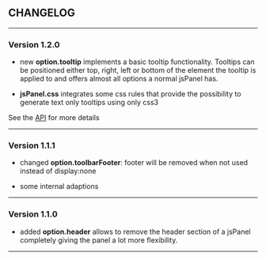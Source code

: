 ## CHANGELOG ##

---

### Version 1.2.0 ###

+ new **option.tooltip** implements a basic tooltip functionality. Tooltips can be positioned either top, right, left or bottom of the element the tooltip is applied to and offers almost all options a normal jsPanel has.

+ **jsPanel.css** integrates some css rules that provide the possibility to generate text only tooltips using only css3

See the [API](http://jspanel.de/bootstrap/api.html) for more details

---

### Version 1.1.1 ###

+ changed **option.toolbarFooter**: footer will be removed when not used instead of display:none

+ some internal adaptions

---

### Version 1.1.0 ###

+ added **option.header** allows to remove the header section of a jsPanel completely giving the panel a lot more flexibility.

---